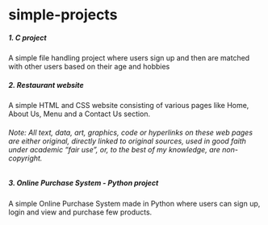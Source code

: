 # simple-projects

##### 1. C project

A simple file handling project where users sign up and then are matched with other users based on their age and hobbies

##### 2. Restaurant website

A simple HTML and CSS website consisting of various pages like Home, About Us, Menu and a Contact Us section.

###### Note: All text, data, art, graphics, code or hyperlinks on these web pages are either original, directly linked to original sources, used in good faith under academic “fair use”, or, to the best of my knowledge, are non-copyright.

##### 3. Online Purchase System - Python project 

A simple Online Purchase System made in Python where users can sign up, login and view and purchase few products.

